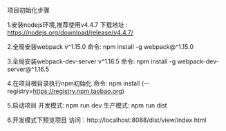 
项目初始化步骤

1.安装nodejs环境,推荐使用v4.4.7
    下载地址 : https://nodejs.org/download/release/v4.4.7/

2.全局安装webpack v^1.15.0
    命令: npm install -g webpack@^1.15.0

3.全局安装webpack-dev-server v^1.16.5
    命令: npm install -g webpack-dev-server@^1.16.5

4.在项目根目录执行npm初始化
    命令: npm install (--registry=https://registry.npm.taobao.org)

5.启动项目
    开发模式: npm run dev
    生产模式: npm run dist

6.开发模式下预览项目
    访问：http://localhost:8088/dist/view/index.html
